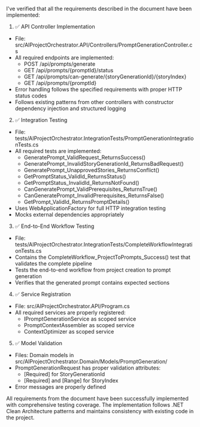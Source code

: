 I've verified that all the requirements described in the document have been implemented:

  1. ✅ API Controller Implementation
   - File: src/AIProjectOrchestrator.API/Controllers/PromptGenerationController.cs
   - All required endpoints are implemented:
     - POST /api/prompts/generate
     - GET /api/prompts/{promptId}/status
     - GET /api/prompts/can-generate/{storyGenerationId}/{storyIndex}
     - GET /api/prompts/{promptId}
   - Error handling follows the specified requirements with proper HTTP status codes
   - Follows existing patterns from other controllers with constructor dependency injection and structured logging

  2. ✅ Integration Testing
   - File: tests/AIProjectOrchestrator.IntegrationTests/PromptGenerationIntegrationTests.cs
   - All required tests are implemented:
     - GeneratePrompt_ValidRequest_ReturnsSuccess()
     - GeneratePrompt_InvalidStoryGenerationId_ReturnsBadRequest()
     - GeneratePrompt_UnapprovedStories_ReturnsConflict()
     - GetPromptStatus_ValidId_ReturnsStatus()
     - GetPromptStatus_InvalidId_ReturnsNotFound()
     - CanGeneratePrompt_ValidPrerequisites_ReturnsTrue()
     - CanGeneratePrompt_InvalidPrerequisites_ReturnsFalse()
     - GetPrompt_ValidId_ReturnsPromptDetails()
   - Uses WebApplicationFactory for full HTTP integration testing
   - Mocks external dependencies appropriately

  3. ✅ End-to-End Workflow Testing
   - File: tests/AIProjectOrchestrator.IntegrationTests/CompleteWorkflowIntegrationTests.cs
   - Contains the CompleteWorkflow_ProjectToPrompts_Success() test that validates the complete pipeline
   - Tests the end-to-end workflow from project creation to prompt generation
   - Verifies that the generated prompt contains expected sections

  4. ✅ Service Registration
   - File: src/AIProjectOrchestrator.API/Program.cs
   - All required services are properly registered:
     - IPromptGenerationService as scoped service
     - PromptContextAssembler as scoped service
     - ContextOptimizer as scoped service

  5. ✅ Model Validation
   - Files: Domain models in src/AIProjectOrchestrator.Domain/Models/PromptGeneration/
   - PromptGenerationRequest has proper validation attributes:
     - [Required] for StoryGenerationId
     - [Required] and [Range] for StoryIndex
   - Error messages are properly defined

  All requirements from the document have been successfully implemented with comprehensive testing coverage. The implementation follows .NET Clean Architecture patterns and maintains consistency with existing code
  in the project.